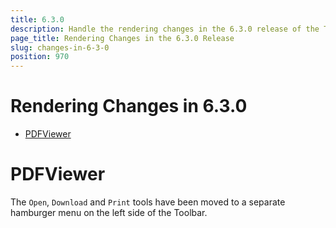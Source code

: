 ```yaml
---
title: 6.3.0
description: Handle the rendering changes in the 6.3.0 release of the Telerik UI for Blazor components.
page_title: Rendering Changes in the 6.3.0 Release
slug: changes-in-6-3-0
position: 970
---
```


# Rendering Changes in 6.3.0

* [PDFViewer](#pdfviewer)

# PDFViewer

The `Open`, `Download` and `Print` tools have been moved to a separate hamburger menu on the left side of the Toolbar.